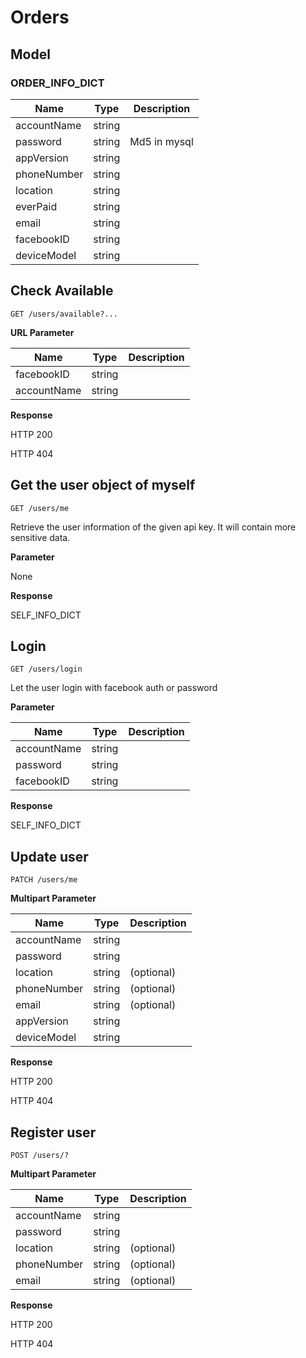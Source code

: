 
Orders
===

## Model

### ORDER_INFO_DICT

Name | Type | Description
---  | ---  | ---
accountName | string |
password | string |Md5 in mysql
appVersion|string|
phoneNumber|string|
location|string|
everPaid|string|
email|string|
facebookID|string|
deviceModel|string|



## Check Available
```
GET /users/available?...
```

**URL Parameter**

Name | Type | Description
---  | ---  | ---
facebookID | string |
accountName | string |

**Response**

HTTP 200

HTTP 404


## Get the user object of myself
```
GET /users/me
```
Retrieve the user information of the given api key. It will contain more sensitive data.

**Parameter**

None

**Response**

SELF_INFO_DICT


## Login 
```
GET /users/login
```
Let the user login with facebook auth or password

**Parameter**

Name | Type | Description
---  | ---  | ---
accountName | string | 
password | string | 
facebookID|string|

**Response**

SELF_INFO_DICT


## Update user
```
PATCH /users/me
```

**Multipart Parameter**

Name | Type | Description
---  | ---  | ---
accountName | string | 
password | string | 
location|string|(optional)
phoneNumber|string|(optional)
email|string|(optional)
appVersion|string|
deviceModel|string|

**Response**

HTTP 200

HTTP 404


## Register user
```
POST /users/?
```

**Multipart Parameter**

Name | Type | Description
---  | ---  | ---
accountName | string | 
password | string | 
location|string|(optional)
phoneNumber|string|(optional)
email|string|(optional)


**Response**

HTTP 200

HTTP 404
